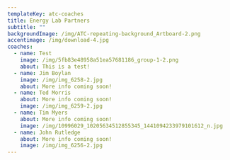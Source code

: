 ```yaml
---
templateKey: atc-coaches
title: Energy Lab Partners
subtitle: ""
backgroundImage: /img/ATC-repeating-background_Artboard-2.png
accentimage: /img/download-4.jpg
coaches:
  - name: Test
    image: /img/5fb83e48958a51ea57681186_group-1-2.png
    about: This is a test!
  - name: Jim Boylan
    image: /img/img_6258-2.jpg
    about: More info coming soon!
  - name: Ted Morris
    about: More info coming soon!
    image: /img/img_6259-2.jpg
  - name: Tim Myers
    about: More info coming soon!
    image: /img/10996029_10205634512855345_1441094233979101612_n.jpg
  - name: John Rutledge
    about: More info coming soon!
    image: /img/img_6256-2.jpg
---
```

